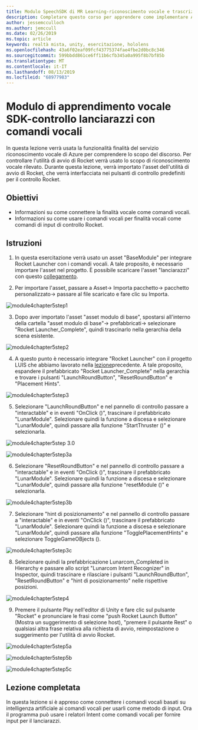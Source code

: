 ```yaml
---
title: Modulo SpeechSDK di MR Learning-riconoscimento vocale e trascrizione
description: Completare questo corso per apprendere come implementare Azure Speech SDK in un'applicazione di realtà mista.
author: jessemcculloch
ms.author: jemccull
ms.date: 02/26/2019
ms.topic: article
keywords: realtà mista, unity, esercitazione, hololens
ms.openlocfilehash: 43a6f02eaf09fcf43775374fae4fbe2d0bc8c346
ms.sourcegitcommit: 599bbdd861ce6ff11b6cfb345a0a995f8b7bf85b
ms.translationtype: MT
ms.contentlocale: it-IT
ms.lasthandoff: 08/13/2019
ms.locfileid: "68977983"
---
```

# <a name="speech-sdk-learning-module---rocket-launcher-control-using-speech-commands"></a>Modulo di apprendimento vocale SDK-controllo lanciarazzi con comandi vocali

In questa lezione verrà usata la funzionalità finalità del servizio riconoscimento vocale di Azure per comprendere lo scopo del discorso. Per controllare l'utilità di avvio di Rocket verrà usato lo scopo di riconoscimento vocale rilevato. Durante questa lezione, verrà importato l'asset dell'utilità di avvio di Rocket, che verrà interfacciata nei pulsanti di controllo predefiniti per il controllo Rocket. 

## <a name="objectives"></a>Obiettivi

- Informazioni su come connettere la finalità vocale come comandi vocali.
- Informazioni su come usare i comandi vocali per finalità vocali come comandi di input di controllo Rocket.

## <a name="instructions"></a>Istruzioni
1. In questa esercitazione verrà usato un asset "BaseModule" per integrare Rocket Launcher con i comandi vocali. A tale proposito, è necessario importare l'asset nel progetto. È possibile scaricare l'asset "lanciarazzi" con questo [collegamento](https://github.com/microsoft/MixedRealityLearning/releases/tag/1.2). 

2. Per importare l'asset, passare a Asset-> Importa pacchetto-> pacchetto personalizzato-> passare al file scaricato e fare clic su Importa.

![module4chapter5step1](images/module4chapter5step1.PNG)

3. Dopo aver importato l'asset "asset modulo di base", spostarsi all'interno della cartella "asset modulo di base"-> prefabbricati-> selezionare "Rocket Launcher_Complete", quindi trascinarlo nella gerarchia della scena esistente.

![module4chapter5step2](images/module4chapter5step2.PNG)

4. A questo punto è necessario integrare "Rocket Launcher" con il progetto LUIS che abbiamo lavorato nella [lezione](mrlearning-speechSDK-ch4.md)precedente. A tale proposito, espandere il prefabbricato "Rocket Launcher_Complete" nella gerarchia e trovare i pulsanti "LaunchRoundButton", "ResetRoundButton" e "Placement Hints".

![module4chapter5step3](images/module4chapter5step3.PNG)

5. Selezionare "LaunchRoundButton" e nel pannello di controllo passare a "interactable" e in eventi "OnClick ()", trascinare il prefabbricato "LunarModule". Selezionare quindi la funzione a discesa e selezionare "LunarModule", quindi passare alla funzione "StartThruster ()" e selezionarla.

![module4chapter5step 3.0](images/module4chapter5step3.0.PNG)

![module4chapter5step3a](images/module4chapter5step3a.PNG)

6. Selezionare "ResetRoundButton" e nel pannello di controllo passare a "interactable" e in eventi "OnClick ()", trascinare il prefabbricato "LunarModule". Selezionare quindi la funzione a discesa e selezionare "LunarModule", quindi passare alla funzione "resetModule ()" e selezionarla.

![module4chapter5step3b](images/module4chapter5step3b.PNG)

7. Selezionare "hint di posizionamento" e nel pannello di controllo passare a "interactable" e in eventi "OnClick ()", trascinare il prefabbricato "LunarModule". Selezionare quindi la funzione a discesa e selezionare "LunarModule", quindi passare alla funzione "TogglePlacementHints" e selezionare ToggleGameOBjects ().

![module4chapter5step3c](images/module4chapter5step3c.PNG)

8.  Selezionare quindi la prefabbricazione Lunarcom_Completed in Hierarchy e passare allo script "Lunarcom Intent Recognizer" in Inspector, quindi trascinare e rilasciare i pulsanti "LaunchRoundButton", "ResetRoundButton" e "hint di posizionamento" nelle rispettive posizioni.

![module4chapter5step4](images/module4chapter5step4.PNG)

9. Premere il pulsante Play nell'editor di Unity e fare clic sul pulsante "Rocket" e pronunciare le frasi come "push Rocket Launch Button" (Mostra un suggerimento di selezione host), "premere il pulsante Rest" o qualsiasi altra frase relativa alla richiesta di avvio, reimpostazione o suggerimento per l'utilità di avvio Rocket.

![module4chapter5step5a](images/module4chapter5step5a.PNG)

![module4chapter5step5b](images/module4chapter5step5b.PNG)

![module4chapter5step5c](images/module4chapter5step5c.PNG)

## <a name="congratulations"></a>Lezione completata

In questa lezione si è appreso come connettere i comandi vocali basati su intelligenza artificiale ai comandi vocali per usarli come metodo di input. Ora il programma può usare i relatori Intent come comandi vocali per fornire input per il lanciarazzi.

